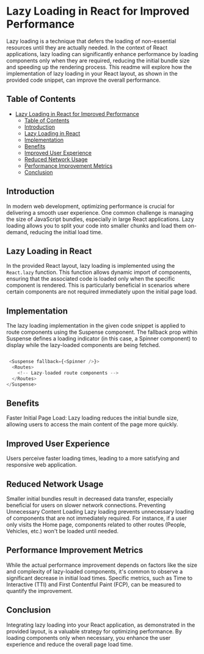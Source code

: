 # Lazy Loading in React for Improved Performance

Lazy loading is a technique that defers the loading of non-essential resources until they are actually needed. In the context of React applications, lazy loading can significantly enhance performance by loading components only when they are required, reducing the initial bundle size and speeding up the rendering process. This readme will explore how the implementation of lazy loading in your React layout, as shown in the provided code snippet, can improve the overall performance.

## Table of Contents

- [Lazy Loading in React for Improved Performance](#lazy-loading-in-react-for-improved-performance)
  - [Table of Contents](#table-of-contents)
  - [Introduction](#introduction)
  - [Lazy Loading in React](#lazy-loading-in-react)
  - [Implementation](#implementation)
  - [Benefits](#benefits)
  - [Improved User Experience](#improved-user-experience)
  - [Reduced Network Usage](#reduced-network-usage)
  - [Performance Improvement Metrics](#performance-improvement-metrics)
  - [Conclusion](#conclusion)

## Introduction

In modern web development, optimizing performance is crucial for delivering a smooth user experience. One common challenge is managing the size of JavaScript bundles, especially in large React applications. Lazy loading allows you to split your code into smaller chunks and load them on-demand, reducing the initial load time.

## Lazy Loading in React

In the provided React layout, lazy loading is implemented using the `React.lazy` function. This function allows dynamic import of components, ensuring that the associated code is loaded only when the specific component is rendered. This is particularly beneficial in scenarios where certain components are not required immediately upon the initial page load.

## Implementation

The lazy loading implementation in the given code snippet is applied to route components using the Suspense component. The fallback prop within Suspense defines a loading indicator (in this case, a Spinner component) to display while the lazy-loaded components are being fetched.

```js

 <Suspense fallback={<Spinner />}>
  <Routes>
    <!-- Lazy-loaded route components -->
  </Routes>
</Suspense>
```

## Benefits

Faster Initial Page Load: Lazy loading reduces the initial bundle size, allowing users to access the main content of the page more quickly.

## Improved User Experience

Users perceive faster loading times, leading to a more satisfying and responsive web application.

## Reduced Network Usage

Smaller initial bundles result in decreased data transfer, especially beneficial for users on slower network connections.
Preventing Unnecessary Content Loading
Lazy loading prevents unnecessary loading of components that are not immediately required. For instance, if a user only visits the Home page, components related to other routes (People, Vehicles, etc.) won't be loaded until needed.

## Performance Improvement Metrics

While the actual performance improvement depends on factors like the size and complexity of lazy-loaded components, it's common to observe a significant decrease in initial load times. Specific metrics, such as Time to Interactive (TTI) and First Contentful Paint (FCP), can be measured to quantify the improvement.

## Conclusion

Integrating lazy loading into your React application, as demonstrated in the provided layout, is a valuable strategy for optimizing performance. By loading components only when necessary, you enhance the user experience and reduce the overall page load time.
